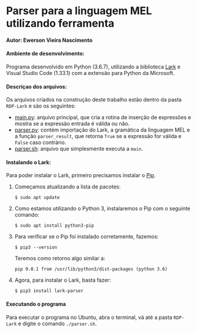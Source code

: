 # Parser para a linguagem MEL utilizando ferramenta

#### Autor: Ewerson Vieira Nascimento

#### Ambiente de desenvolvimento:
Programa desenvolvido em Python (3.6.7), utilizando a biblioteca [Lark](https://github.com/lark-parser/lark) e Visual Studio Code (1.33.1) com a extensão para Python da Microsoft.

#### Descriçao dos arquivos:
Os arquivos criados na construção deste trabalho estão dentro da pasta ``RDP-Lark`` e são os seguintes:
- [main.py](main.py): arquivo principal, que cria a rotina de inserção de expressões e mostra se a expressão entrada é válida ou não.
- [parser.py](parser.py): contém importação do Lark, a gramática da linguagem MEL e a função ``parser_result``, que retorna ``True`` se a expressão for válida e ``False`` caso contrário.
- [parser.sh](parser.sh): arquivo que simplesmente executa a ``main``.

#### Instalando o Lark:
Para poder instalar o Lark, primeiro precisamos instalar o [Pip](https://pypi.org/project/pip/).

1. Começamos atualizando a lista de pacotes:

    ``$ sudo apt update``

2. Como estamos utilizando o Python 3, instalaremos o Pip com o seguinte comando:

    ``$ sudo apt install python3-pip``

3. Para verificar se o Pip foi instalado corretamente, fazemos:

    ``$ pip3 --version``

    Teremos como retorno algo similar a:

    ``pip 9.0.1 from /usr/lib/python3/dist-packages (python 3.6)``

4. Agora, para instalar o Lark, basta fazer:

    ``$ pip3 install lark-parser``

#### Executando o programa
Para executar o programa no Ubuntu, abra o terminal, vá até a pasta ``RDP-Lark`` e digite o comando ``./parser.sh``.